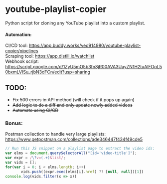 # youtube-playlist-copier
Python script for cloning any YouTube playlist into a custom playlist.

#### Automation:
CI/CD tool: https://app.buddy.works/ved914980/youtube-playlist-copier/pipelines \
Scraping tool: https://app.distill.io/watchlist \
Webhook script: https://script.google.com/d/1ZyU5mO5b3fn8jR00AVA3UayZN1H2tuAlFOqL50bxmLVISu_rjbN3dFCn/edit?usp=sharing

## TODO:
- ~~Fix 500 errors in API method~~ (will check if it pops up again)
- ~~Add logic to do a diff and only update newly added videos~~
- ~~Automate using CI/CD~~

### Bonus:
Postman collection to handle very large playlists:
https://www.getpostman.com/collections/ade346447f434f49cde5


```javascript
// Run this JS snippet on a playlist page to extract the video ids:
var elms = document.querySelectorAll("[id='video-title']");
var expr = /\?v=(.+)&list/;
var vids = [];
for(var i = 0; i < elms.length; i++) 
       vids.push((expr.exec(elms[i].href) ?? [null, null])[1])
console.log(vids.filter(x => x))
```
